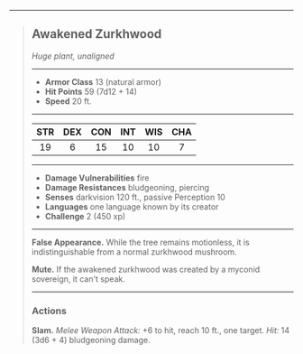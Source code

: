 ***
> ## Awakened Zurkhwood
> *Huge plant, unaligned*
> 
> ***
> 
> - **Armor Class** 13 (natural armor)
> - **Hit Points** 59 (7d12 + 14)
> - **Speed** 20 ft.
> 
> ***
> 
> |STR|DEX|CON|INT|WIS|CHA|
> |:---:|:---:|:---:|:---:|:---:|:---:|
> |19|6|15|10|10|7|
> 
> ***
> 
> - **Damage Vulnerabilities** fire
> - **Damage Resistances** bludgeoning, piercing
> - **Senses** darkvision 120 ft., passive Perception 10
> - **Languages** one language known by its creator
> - **Challenge** 2 (450 xp)
> 
> ***
> 
> **False Appearance.** While the tree remains motionless, it is indistinguishable from a normal zurkhwood mushroom.
> 
> **Mute.** If the awakened zurkhwood was created by a myconid sovereign, it can't speak.
> 
> ***
> 
> ### Actions
> **Slam.** *Melee Weapon Attack:* +6 to hit, reach 10 ft., one target. *Hit:* 14 (3d6 + 4) bludgeoning damage.
